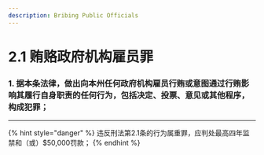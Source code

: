 ```yaml
---
description: Bribing Public Officials
---
```


# 2.1 贿赂政府机构雇员罪

### 1. 据本条法律，做出向本州任何政府机构雇员行贿或意图通过行贿影响其履行自身职责的任何行为，包括决定、投票、意见或其他程序，构成犯罪；

***

{% hint style="danger" %}
违反刑法第2.1条的行为属重罪，应判处最高四年监禁和（或）$50,000罚款；
{% endhint %}